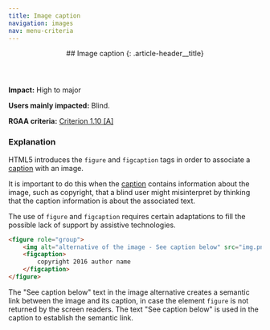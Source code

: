```yaml
---
title: Image caption
navigation: images
nav: menu-criteria
---
```


<header>
## Image caption
{: .article-header__title}
</header>

**Impact:** High to major

**Users mainly impacted:** Blind.

**RGAA criteria:** [Criterion 1.10 [A]](http://disic.github.io/rgaa_referentiel_en/criteria.html#crit-1-10)

### Explanation

HTML5 introduces the `figure` and `figcaption` tags in order to associate a [caption](../glossary.html#mImageCaption) with an image.

It is important to do this when the [caption](../glossary.html#mImageCaption) contains information about the image, such as copyright, that a blind user might misinterpret by thinking that the caption information is about the associated text.

The use of `figure` and `figcaption` requires certain adaptations to fill the possible lack of support by assistive technologies.

```html
<figure role="group">
    <img alt="alternative of the image - See caption below" src="img.png"/>
    <figcaption>
        copyright 2016 author name
    </figcaption>
</figure>
```

The "See caption below" text in the image alternative creates a semantic link between the image and its caption, in case the element `figure` is not returned by the screen readers. The text "See caption below" is used in the caption to establish the semantic link.
